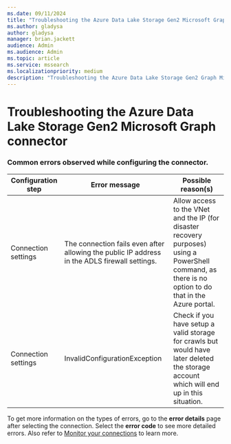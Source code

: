 ```yaml
--- 
ms.date: 09/11/2024 
title: "Troubleshooting the Azure Data Lake Storage Gen2 Microsoft Graph connector" 
ms.author: gladysa
author: gladysa
manager: brian.jackett
audience: Admin 
ms.audience: Admin 
ms.topic: article 
ms.service: mssearch 
ms.localizationpriority: medium 
description: "Troubleshooting the Azure Data Lake Storage Gen2 Graph Microsoft Graph connector for Microsoft Search and Microsoft 365 Copilot" 
--- 
```


# Troubleshooting the Azure Data Lake Storage Gen2 Microsoft Graph connector 

### Common errors observed while configuring the connector.

| Configuration step | Error message | Possible reason(s) |
| ------------ | ------------ | ------------ |
| Connection settings | The connection fails even after allowing the public IP address in the ADLS firewall settings. |  Allow access to the VNet and the IP (for disaster recovery purposes) using a PowerShell command, as there is no option to do that in the Azure portal. |
| Connection settings | InvalidConfigurationException |  Check if you have setup a valid storage for crawls but would have later deleted the storage account which will end up in this situation. |

To get more information on the types of errors, go to the **error details** page after selecting the connection. Select the **error code** to see more detailed errors. Also refer to [Monitor your connections](./manage-connector.md) to learn more. 

